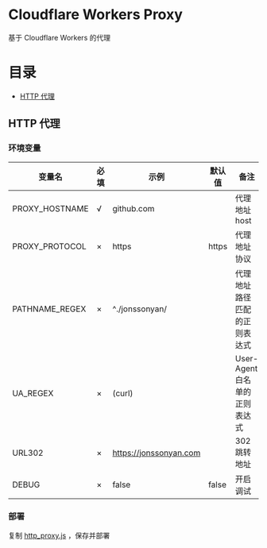 # Cloudflare Workers Proxy

基于 Cloudflare Workers 的代理

# 目录

- [HTTP 代理](#http-代理)

## HTTP 代理

### 环境变量

| 变量名            | 必填  | 示例                     | 默认值   | 备注                   |
|----------------|-----|------------------------|-------|----------------------|
| PROXY_HOSTNAME | √   | github.com             |       | 代理地址 host            |
| PROXY_PROTOCOL | ×   | https                  | https | 代理地址协议               |
| PATHNAME_REGEX | ×   | ^./jonssonyan/         |       | 代理地址路径匹配的正则表达式       |
| UA_REGEX       | ×   | (curl)                 |       | User-Agent 白名单的正则表达式 |
| URL302         | ×   | https://jonssonyan.com |       | 302 跳转地址             |
| DEBUG          | ×   | false                  | false | 开启调试                 |

### 部署

复制 [http_proxy.js](http_proxy.js) ，保存并部署
